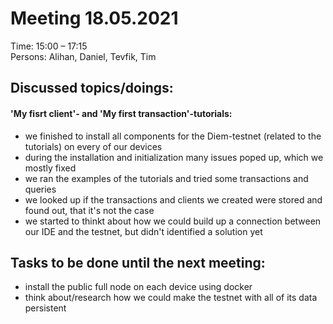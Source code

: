 # Meeting 18.05.2021  

Time: 15:00 – 17:15  
Persons: Alihan, Daniel, Tevfik, Tim  

## Discussed topics/doings:   
#### 'My fisrt client'- and 'My first transaction'-tutorials:
- we finished to install all components for the Diem-testnet (related to the tutorials)
  on every of our devices
- during the installation and initialization many issues poped up, which we mostly fixed
- we ran the examples of the tutorials and tried some transactions and queries
- we looked up if the transactions and clients we created were stored and found out,
  that it's not the case
- we started to thinkt about how we could build up a connection between our IDE and the testnet,
  but didn't identified a solution yet
  
## Tasks to be done until the next meeting:  
- install the public full node on each device using docker
- think about/research how we could make the testnet with all of its data persistent
